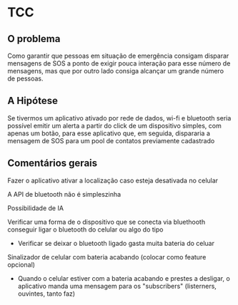 # TCC

## O problema

Como garantir que pessoas em situação de emergência consigam disparar mensagens de SOS a ponto de exigir pouca interação para esse número de mensagens, mas que por outro lado consiga alcançar um grande número de pessoas.


## A Hipótese

Se tivermos um aplicativo ativado por rede de dados, wi-fi e bluetooth seria possível emitir um alerta a partir do click de um dispositivo simples, com apenas um botão, para esse aplicativo que, em seguida, dispararia a mensagem de SOS para um pool de contatos previamente cadastrado


## Comentários gerais

Fazer o aplicativo ativar a localização caso esteja desativada no celular

A API de bluetooth não é simpleszinha

Possibilidade de IA

Verificar uma forma de o dispositivo que se conecta via bluethooth conseguir ligar o bluetooth do celular ou algo do tipo
  - Verificar se deixar o bluetooth ligado gasta muita bateria do celuar

Sinalizador de celular com bateria acabando (colocar como feature opcional)
  - Quando o celular estiver com a bateria acabando e prestes a desligar, o aplicativo manda uma mensagem para os "subscribers" (listerners, ouvintes, tanto faz)

